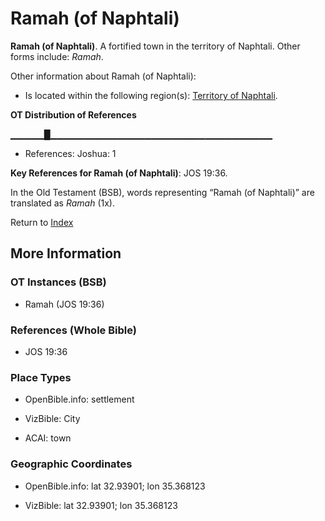 # Ramah (of Naphtali)
**Ramah (of Naphtali)**. 
A fortified town in the territory of Naphtali. 
Other forms include: 
*Ramah*. 




Other information about Ramah (of Naphtali):


* Is located within the following region(s): 
[Territory of Naphtali](TerritoryOfNaphtali.md). 


**OT Distribution of References**

▁▁▁▁▁█▁▁▁▁▁▁▁▁▁▁▁▁▁▁▁▁▁▁▁▁▁▁▁▁▁▁▁▁▁▁▁▁▁
* References: Joshua: 1



**Key References for Ramah (of Naphtali)**: 
JOS 19:36. 


In the Old Testament (BSB), words representing “Ramah (of Naphtali)” are translated as 
*Ramah* (1x). 




Return to [Index](00-Index.md)

## More Information

### OT Instances (BSB)

* Ramah (JOS 19:36)



### References (Whole Bible)

* JOS 19:36


### Place Types

* OpenBible.info: settlement

* VizBible: City

* ACAI: town



### Geographic Coordinates

* OpenBible.info: lat 32.93901; lon 35.368123

* VizBible: lat 32.93901; lon 35.368123




